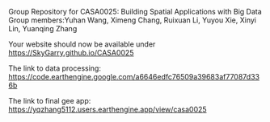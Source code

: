 Group Repository for CASA0025: Building Spatial Applications with Big Data
Group members:Yuhan Wang, Ximeng Chang, Ruixuan Li, Yuyou Xie, Xinyi Lin, Yuanqing Zhang

Your website should now be available under 
https://SkyGarry.github.io/CASA0025

The link to data processing: 
https://code.earthengine.google.com/a6646edfc76509a39683af77087d336b

The link to final gee app: 
https://yqzhang5112.users.earthengine.app/view/casa0025
